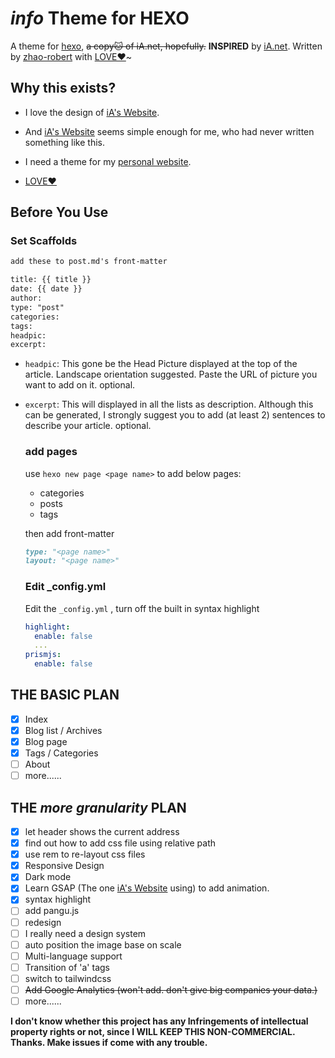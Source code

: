 # *info* Theme for HEXO

A theme for [hexo](https://hexo.io/), ~~a copy🐱 of iA.net, hopefully.~~  **INSPIRED** by [iA.net](https://ia.net). Written by [zhao-robert](https://github.com/zhao-robert/) with [LOVE❤️](https://en.wikipedia.org/wiki/Love)~

## Why this exists?

- I love the design of [iA's Website](https://ia.net).

- And [iA's Website](https://ia.net) seems simple enough for me, who had never written something like this.
- I need a theme for my [personal website](https://yanbo.site).

- [LOVE❤️](https://en.wikipedia.org/wiki/Love)

## Before You Use

### Set Scaffolds

```markdown
add these to post.md's front-matter

title: {{ title }}
date: {{ date }}
author: 
type: "post"
categories: 
tags: 
headpic: 
excerpt: 
```

- `headpic`: This gone be the Head Picture displayed at the top of the article. Landscape orientation suggested. Paste the URL of picture you want to add on it. optional.

- `excerpt`: This will displayed in all the lists as description. Although this can be generated, I strongly suggest you to add (at least 2) sentences to describe your article.  optional.

  ### **add pages**

  use `hexo new page <page name>` to add below pages:

  - categories
  - posts
  - tags

  then add front-matter

  ```markdown
  type: "<page name>"
  layout: "<page name>"
  ```

  ### **Edit _config.yml**

  Edit the `_config.yml` , turn off the built in syntax highlight

  ```yaml
  highlight:
    enable: false
    ...
  prismjs:
    enable: false
  
  ```

  

## THE BASIC PLAN

- [x] Index
- [x] Blog list / Archives
- [x] Blog page
- [x] Tags / Categories
- [ ] About
- [ ] more......

## THE *more granularity*  PLAN

- [x] let header shows the current address
- [x] find out how to add css file using relative path
- [x] use rem to re-layout css files
- [x] Responsive Design
- [x] Dark mode
- [x] Learn GSAP (The one [iA's Website](https://ia.net) using) to add animation.
- [x] syntax highlight
- [ ] add pangu.js
- [ ] redesign
- [ ] I really need a design system
- [ ] auto position the image base on scale
- [ ] Multi-language support
- [ ] Transition of 'a' tags
- [ ] switch to tailwindcss
- [ ] ~~Add Google Analytics  (won't add. don't give big companies your data.)~~
- [ ] more......

**I don't know whether this project has any Infringements of intellectual property rights or not, since I WILL KEEP THIS NON-COMMERCIAL. Thanks. Make issues if come with any trouble.**
